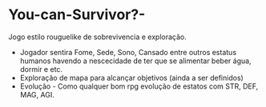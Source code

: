 You-can-Survivor?-
==================

Jogo estilo rouguelike de sobrevivencia e exploração.
  * Jogador sentira Fome, Sede, Sono, Cansado entre outros estatus humanos havendo a nescecidade de ter que se alimentar
beber água, dormir e etc.
  * Exploração de mapa para alcançar objetivos (ainda a ser definidos)
  * Evolução - Como qualquer bom rpg evolução de estatos com STR, DEF, MAG, AGI.

